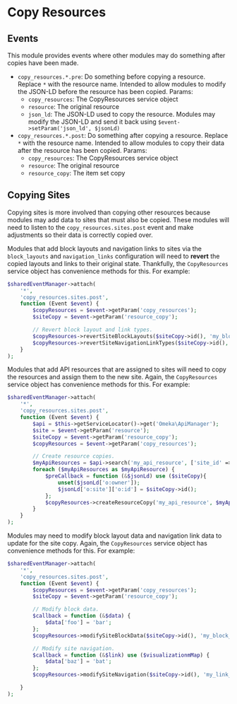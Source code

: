 # Copy Resources

## Events

This module provides events where other modules may do something after copies have
been made.

- `copy_resources.*.pre`: Do something before copying a resource. Replace `*` with the resource name. Intended to allow modules to modify the JSON-LD before the resource has been copied. Params:
    - `copy_resources`: The CopyResources service object
    - `resource`: The original resource
    - `json_ld`: The JSON-LD used to copy the resource. Modules may modify the JSON-LD and send it back using `$event->setParam('json_ld', $jsonLd)`
- `copy_resources.*.post`: Do something after copying a resource. Replace `*` with the resource name. Intended to allow modules to copy their data after the resource has been copied. Params:
    - `copy_resources`: The CopyResources service object
    - `resource`: The original resource
    - `resource_copy`: The item set copy

## Copying Sites

Copying sites is more involved than copying other resources because modules may
add data to sites that must also be copied. These modules will need to listen to
the `copy_resources.sites.post` event and make adjustments so their data is correctly
copied over.

Modules that add block layouts and navigation links to sites via the `block_layouts`
and `navigation_links` configuration will need to **revert** the copied layouts and
links to their original state. Thankfully, the `CopyResources` service object has
convenience methods for this. For example:

```php
$sharedEventManager->attach(
    '*',
    'copy_resources.sites.post',
    function (Event $event) {
        $copyResources = $event->getParam('copy_resources');
        $siteCopy = $event->getParam('resource_copy');

        // Revert block layout and link types.
        $copyResources->revertSiteBlockLayouts($siteCopy->id(), 'my_block_layout');
        $copyResources->revertSiteNavigationLinkTypes($siteCopy->id(), 'my_link_type');
    }
);
```

Modules that add API resources that are assigned to sites will need to copy the
resources and assign them to the new site. Again, the `CopyResources` service object
has convenience methods for this. For example:

```php
$sharedEventManager->attach(
    '*',
    'copy_resources.sites.post',
    function (Event $event) {
        $api = $this->getServiceLocator()->get('Omeka\ApiManager');
        $site = $event->getParam('resource');
        $siteCopy = $event->getParam('resource_copy');
        $copyResources = $event->getParam('copy_resources');

        // Create resource copies.
        $myApiResources = $api->search('my_api_resource', ['site_id' => $site->id()])->getContent();
        foreach ($myApiResources as $myApiResource) {
            $preCallback = function (&$jsonLd) use ($siteCopy){
                unset($jsonLd['o:owner']);
                $jsonLd['o:site']['o:id'] = $siteCopy->id();
            };
            $copyResources->createResourceCopy('my_api_resource', $myApiResource, $preCallback);
        }
    }
);
```

Modules may need to modify block layout data and navigation link data to update
for the site copy. Again, the `CopyResources` service object has convenience methods
for this. For example:

```php
$sharedEventManager->attach(
    '*',
    'copy_resources.sites.post',
    function (Event $event) {
        $copyResources = $event->getParam('copy_resources');
        $siteCopy = $event->getParam('resource_copy');

        // Modify block data.
        $callback = function (&$data) {
            $data['foo'] = 'bar';
        };
        $copyResources->modifySiteBlockData($siteCopy->id(), 'my_block_layout', $callback);

        // Modify site navigation.
        $callback = function (&$link) use ($visualizationmMap) {
            $data['baz'] = 'bat';
        };
        $copyResources->modifySiteNavigation($siteCopy->id(), 'my_link_type', $callback);

    }
);
```
